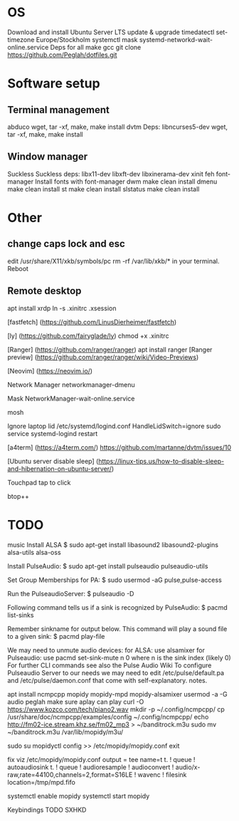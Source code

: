 # OS
Download and install Ubuntu Server LTS
update & upgrade
timedatectl set-timezone Europe/Stockholm
systemctl mask systemd-networkd-wait-online.service
Deps for all
make gcc
git clone https://github.com/Peglah/dotfiles.git

# Software setup
## Terminal management

abduco
wget, tar -xf, make, make install
dvtm
Deps: libncurses5-dev
wget, tar -xf, make, make install

## Window manager
Suckless
Suckless deps: libx11-dev libxft-dev libxinerama-dev xinit feh font-manager
Install fonts with font-manager
dwm
make clean install
dmenu
make clean install
st
make clean install
slstatus
make clean install

# Other
## change caps lock and esc
edit /usr/share/X11/xkb/symbols/pc
rm -rf /var/lib/xkb/* in your terminal.
Reboot

## Remote desktop
apt install xrdp
ln -s .xinitrc .xsession

[fastfetch]
(https://github.com/LinusDierheimer/fastfetch)

[ly]
(https://github.com/fairyglade/ly)
chmod +x .xinitrc

[Ranger]
(https://github.com/ranger/ranger)
apt install ranger
[Ranger preview]
(https://github.com/ranger/ranger/wiki/Video-Previews)

[Neovim]
(https://neovim.io/)

Network Manager
networkmanager-dmenu

Mask NetworkManager-wait-online.service

mosh

Ignore laptop lid
/etc/systemd/logind.conf
HandleLidSwitch=ignore
sudo service systemd-logind restart

[a4term]
(https://a4term.com/)
https://github.com/martanne/dvtm/issues/10

[Ubuntu server disable sleep]
(https://linux-tips.us/how-to-disable-sleep-and-hibernation-on-ubuntu-server/)

Touchpad tap to click

btop++



# **TODO**
music
Install ALSA
$ sudo apt-get install libasound2 libasound2-plugins alsa-utils alsa-oss

Install PulseAudio:
$ sudo apt-get install pulseaudio pulseaudio-utils

Set Group Memberships for PA:
$ sudo usermod -aG pulse,pulse-access <username>

Run the PulseaudioServer:
$ pulseaudio -D

Following command tells us if a sink is recognized by PulseAudio:
$ pacmd list-sinks

Remember sinkname for output below.
This command will play a sound file to a given sink:
$ pacmd play-file <filename> <sinkname>

We may need to unmute audio devices:
for ALSA: use alsamixer
for Pulseaudio: use pacmd set-sink-mute n 0 where n is the sink index (likely 0)
For further CLI commands see also the Pulse Audio Wiki
To configure Pulseaudio Server to our needs we may need to edit /etc/pulse/default.pa and /etc/pulse/daemon.conf that come with self-explanatory. notes.


apt install ncmpcpp mopidy mopidy-mpd mopidy-alsamixer
usermod -a -G audio peglah
make sure aplay can play
curl -O https://www.kozco.com/tech/piano2.wav
mkdir -p ~/.config/ncmpcpp/
cp /usr/share/doc/ncmpcpp/examples/config ~/.config/ncmpcpp/
echo http://fm02-ice.stream.khz.se/fm02_mp3 > ~/banditrock.m3u
sudo mv ~/banditrock.m3u /var/lib/mopidy/m3u/

sudo su
mopidyctl config >> /etc/mopidy/mopidy.conf
exit

fix viz
/etc/mopidy/mopidy.conf
output = tee name=t t. ! queue ! autoaudiosink t. ! queue ! audioresample ! audioconvert ! audio/x-raw,rate=44100,channels=2,format=S16LE ! wavenc ! filesink location=/tmp/mpd.fifo

systemctl enable mopidy
systemctl start mopidy

Keybindings
TODO SXHKD
